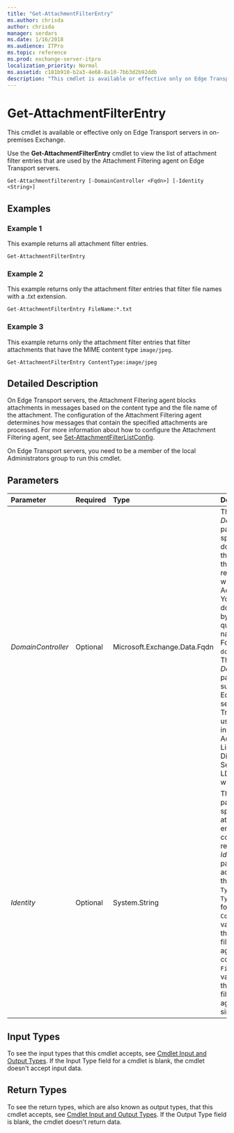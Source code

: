 ```yaml
---
title: "Get-AttachmentFilterEntry"
ms.author: chrisda
author: chrisda
manager: serdars
ms.date: 1/16/2018
ms.audience: ITPro
ms.topic: reference
ms.prod: exchange-server-itpro
localization_priority: Normal
ms.assetid: c181b910-b2a3-4e68-8a10-7bb3d2b92ddb
description: "This cmdlet is available or effective only on Edge Transport servers in on-premises Exchange."
---
```


# Get-AttachmentFilterEntry

This cmdlet is available or effective only on Edge Transport servers in on-premises Exchange.
  
Use the **Get-AttachmentFilterEntry** cmdlet to view the list of attachment filter entries that are used by the Attachment Filtering agent on Edge Transport servers.
  
```
Get-Attachmentfilterentry [-DomainController <Fqdn>] [-Identity <String>]
```

## Examples
<a name="Examples"> </a>

### Example 1

This example returns all attachment filter entries.
  
```
Get-AttachmentFilterEntry
```

### Example 2

This example returns only the attachment filter entries that filter file names with a .txt extension.
  
```
Get-AttachmentFilterEntry FileName:*.txt
```

### Example 3

This example returns only the attachment filter entries that filter attachments that have the MIME content type  `image/jpeg`.
  
```
Get-AttachmentFilterEntry ContentType:image/jpeg
```

## Detailed Description
<a name="DetailedDescription"> </a>

On Edge Transport servers, the Attachment Filtering agent blocks attachments in messages based on the content type and the file name of the attachment. The configuration of the Attachment Filtering agent determines how messages that contain the specified attachments are processed. For more information about how to configure the Attachment Filtering agent, see [Set-AttachmentFilterListConfig](set-attachmentfilterlistconfig.md).
  
On Edge Transport servers, you need to be a member of the local Administrators group to run this cmdlet.
  
## Parameters
<a name="DetailedDescription"> </a>

|**Parameter**|**Required**|**Type**|**Description**|
|:-----|:-----|:-----|:-----|
| _DomainController_ <br/> |Optional  <br/> |Microsoft.Exchange.Data.Fqdn  <br/> |The _DomainController_ parameter specifies the domain controller that's used by this cmdlet to read data from or write data to Active Directory. You identify the domain controller by its fully qualified domain name (FQDN). For example, `dc01.contoso.com`.  <br/> The _DomainController_ parameter isn't supported on Edge Transport servers. An Edge Transport server uses the local instance of Active Directory Lightweight Directory Services (AD LDS) to read and write data. <br/> |
| _Identity_ <br/> |Optional  <br/> |System.String  <br/> | The _Identity_ parameter specifies which attachment filter entry the command retrieves. The _Identity_ parameter accepts values in the format `Type:Name`, where  `Type` is one of the following values: <br/>  `ContentType`: This value matches the attachment filter entry against the MIME content type.  <br/>  `FileName`: This value matches the attachment filter entry against the simple file name.  <br/> |
   
## Input Types
<a name="InputTypes"> </a>

To see the input types that this cmdlet accepts, see [Cmdlet Input and Output Types](http://go.microsoft.com/fwlink/p/?linkId=616387). If the Input Type field for a cmdlet is blank, the cmdlet doesn't accept input data.
  
## Return Types
<a name="ReturnTypes"> </a>

To see the return types, which are also known as output types, that this cmdlet accepts, see [Cmdlet Input and Output Types](http://go.microsoft.com/fwlink/p/?linkId=616387). If the Output Type field is blank, the cmdlet doesn't return data.
  

